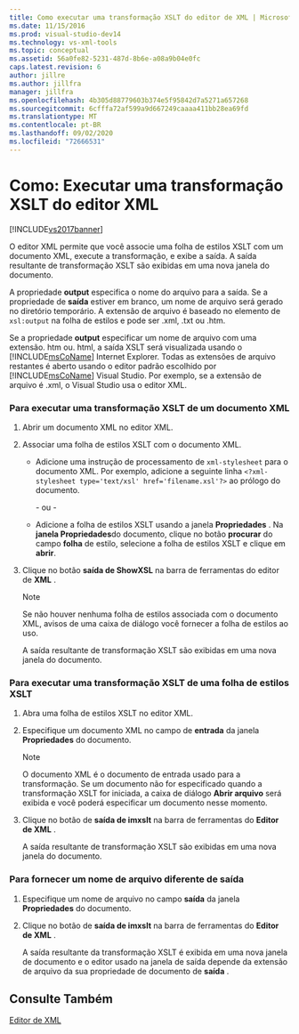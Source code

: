 ```yaml
---
title: Como executar uma transformação XSLT do editor de XML | Microsoft Docs
ms.date: 11/15/2016
ms.prod: visual-studio-dev14
ms.technology: vs-xml-tools
ms.topic: conceptual
ms.assetid: 56a0fe82-5231-487d-8b6e-a08a9b04e0fc
caps.latest.revision: 6
author: jillre
ms.author: jillfra
manager: jillfra
ms.openlocfilehash: 4b305d88779603b374e5f95842d7a5271a657268
ms.sourcegitcommit: 6cfffa72af599a9d667249caaaa411bb28ea69fd
ms.translationtype: MT
ms.contentlocale: pt-BR
ms.lasthandoff: 09/02/2020
ms.locfileid: "72666531"
---
```

# <a name="how-to-execute-an-xslt-transformation-from-the-xml-editor"></a>Como: Executar uma transformação XSLT do editor XML
[!INCLUDE[vs2017banner](../includes/vs2017banner.md)]

O editor XML permite que você associe uma folha de estilos XSLT com um documento XML, execute a transformação, e exibe a saída. A saída resultante de transformação XSLT são exibidas em uma nova janela do documento.

 A propriedade **output** especifica o nome do arquivo para a saída. Se a propriedade de **saída** estiver em branco, um nome de arquivo será gerado no diretório temporário. A extensão de arquivo é baseado no elemento de `xsl:output` na folha de estilos e pode ser .xml, .txt ou .htm.

 Se a propriedade **output** especificar um nome de arquivo com uma extensão. htm ou. html, a saída XSLT será visualizada usando o [!INCLUDE[msCoName](../includes/msconame-md.md)] Internet Explorer. Todas as extensões de arquivo restantes é aberto usando o editor padrão escolhido por [!INCLUDE[msCoName](../includes/msconame-md.md)] Visual Studio. Por exemplo, se a extensão de arquivo é .xml, o Visual Studio usa o editor XML.

### <a name="to-execute-an-xslt-transformation-from-an-xml-document"></a>Para executar uma transformação XSLT de um documento XML

1. Abrir um documento XML no editor XML.

2. Associar uma folha de estilos XSLT com o documento XML.

    - Adicione uma instrução de processamento de `xml-stylesheet` para o documento XML. Por exemplo, adicione a seguinte linha `<?xml-stylesheet type='text/xsl' href='filename.xsl'?>` ao prólogo do documento.

         - ou -

    - Adicione a folha de estilos XSLT usando a janela **Propriedades** . Na **janela Propriedades**do documento, clique no botão **procurar** do campo **folha** de estilo, selecione a folha de estilos XSLT e clique em **abrir**.

3. Clique no botão **saída de ShowXSL** na barra de ferramentas do editor de **XML** .

    > [!NOTE]
    > Se não houver nenhuma folha de estilos associada com o documento XML, avisos de uma caixa de diálogo você fornecer a folha de estilos ao uso.
    >
    >  A saída resultante de transformação XSLT são exibidas em uma nova janela do documento.

### <a name="to-execute-an-xslt-transformation-from-an-xslt-style-sheet"></a>Para executar uma transformação XSLT de uma folha de estilos XSLT

1. Abra uma folha de estilos XSLT no editor XML.

2. Especifique um documento XML no campo de **entrada** da janela **Propriedades** do documento.

    > [!NOTE]
    > O documento XML é o documento de entrada usado para a transformação. Se um documento não for especificado quando a transformação XSLT for iniciada, a caixa de diálogo **Abrir arquivo** será exibida e você poderá especificar um documento nesse momento.

3. Clique no botão de **saída de imxslt** na barra de ferramentas do **Editor de XML** .

     A saída resultante de transformação XSLT são exibidas em uma nova janela do documento.

### <a name="to-provide-a-different-output-file-name"></a>Para fornecer um nome de arquivo diferente de saída

1. Especifique um nome de arquivo no campo **saída** da janela **Propriedades** do documento.

2. Clique no botão de **saída de imxslt** na barra de ferramentas do **Editor de XML** .

     A saída resultante da transformação XSLT é exibida em uma nova janela de documento e o editor usado na janela de saída depende da extensão de arquivo da sua propriedade de documento de **saída** .

## <a name="see-also"></a>Consulte Também
 [Editor de XML](../xml-tools/xml-editor.md)
